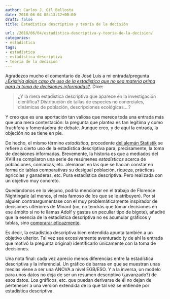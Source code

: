 ```yaml
---
author: Carlos J. Gil Bellosta
date: 2018-06-04 08:13:12+00:00
draft: false
title: Estadística descriptiva y teoría de la decisión

url: /2018/06/04/estadistica-descriptiva-y-teoria-de-la-decision/
categories:
- estadística
tags:
- estadística
- estadística descriptiva
- teoría de la decisión
---
```


Agradezco mucho el comentario de José Luis a mi entrada/pregunta [_¿Existiría algún caso de uso de la estadística que no sea materia prima para la toma de decisiones informadas?_](https://www.datanalytics.com/2018/05/22/existira-algun-caso-de-uso-de-la-estadistica-que-no-sea-materia-prima-para-la-toma-de-decisiones-informadas/). Dice:

>¿Y la mera estadística descriptiva que aparece en la investigación científica? Distribución de tallas de especies no conerciales, dinámicas de población, descripciones ecológicas….?

Y creo que es una aportación tan valiosa que merece toda una entrada más que una mera contestación: la pregunta que plantea es tan legítima y como fructífera y fomentadora de debate. Aunque creo, y de aquí la entrada, la objeción no se tiene en pie.

De hecho, el mismo término _estadística_, procedente [del alemán Statistik](https://en.wikipedia.org/wiki/History_of_statistics) se refiere a cierto uso de la estadística descriptiva para, precisamente, la toma de decisiones informadas. Brevemente, la historia es que a mediados del XVIII se compilaron una serie de resúmenes _estadísticos_ acerca de poblaciones, comarcas, etc. alemanas en las que se hacían constar en forma de tablas comparativas su desigual población, riqueza, prácticas agrícolas y ganaderas, etc. Pura estadística descriptiva. Pero realizada con un objetivo muy concreto.

Quedándonos en lo viejuno, podría mencionar en el trabajo de Florence Nightingale (al menos, el más famoso de los que se le atribuyen). Por si alguien contraargumentase con el muy problemáticamente inspirador de decisiones ulteriores de Minard (no, no tendrás que tomar decisiones en ese ámbito si no te llamas Adolf y gastas un peculiar tipo de bigote), añadiré que la esencia de la estadística descriptiva no es acumular gráficos y tablas, sino [comprarar eficazmente](http://junkcharts.typepad.com/junk_charts/junk-charts-trifecta-checkup-the-definitive-guide.html).

Es decir, la estadística descriptiva bien entendida apunta también a un objetivo ulterior. Tal vez sea excesivamente aventurado (y de ahí la entrada que motivó la pregunta original) identificarlo únicamente con la toma de decisiones.

Una nota final: cada vez aprecio menos diferencias entre la estadística descriptiva y la inferencial. Un gráfico de barras en que se muestran unas medias viene a ser una ANOVA a nivel EGB/ESO. Y a la inversa, un modelo para unos datos no deja de ser un resumen descriptivo (¿avanzado?) de esos datos. Los gráficos, etc. que puedan derivarse de él no dejan de pertenecer a una versión extendida de lo que tal vez se entiende por estadística descriptiva.
